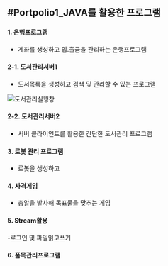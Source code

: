 #Portpolio1_JAVA를 활용한 프로그램
-
#### 1. 은행프로그램
- 계좌를 생성하고 입.출금을 관리하는 은행프로그램
#### 2-1. 도서관리서버1
- 도서목록을 생성하고 검색 및 관리할 수 있는 프로그램

![도서관리실행창](https://user-images.githubusercontent.com/49406539/177114251-554487b1-aa2f-4eb2-b314-60d0c7632c6b.png)

#### 2-2. 도서관리서버2
- 서버 클라이언트를 활용한 간단한 도서관리 프로그램
#### 3. 로봇 관리 프로그램
- 로봇을 생성하고
#### 4. 사격게임
- 총알을 발사해 목표물을 맞추는 게임
#### 5. Stream활용
-로그인 및 파일읽고쓰기
#### 6. 품목관리프로그램
